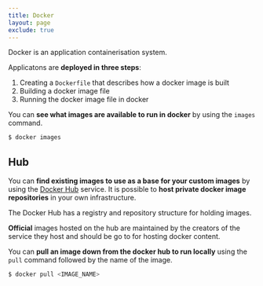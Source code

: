 ```yaml
---
title: Docker
layout: page
exclude: true
---
```


Docker is an application containerisation system.

Applicatons are **deployed in three steps**:

 1. Creating a `Dockerfile` that describes how a docker image is built
 2. Building a docker image file
 3. Running the docker image file in docker

You can **see what images are available to run in docker** by using the `images` command.
```bash
$ docker images
```

## Hub

You can **find existing images to use as a base for your custom images** by using the [Docker Hub](https://hub.docker.com/) service. It is possible to **host private docker image repositories** in your own infrastructure.

The Docker Hub has a registry and repository structure for holding images.

**Official** images hosted on the hub are maintained by the creators of the service they host and should be go to for hosting docker content.

You can **pull an image down from the docker hub to run locally** using the `pull` command followed by the name of the image.
```bash
$ docker pull <IMAGE_NAME>
```
<!--stackedit_data:
eyJoaXN0b3J5IjpbMTk0ODM0MzA3NywxNDc5MDc3NTA2LDE1OT
AxMjI5NjMsLTE3Mjk0Njk5NTIsMzY2OTAwNjc5LDQwNDI5NjMw
NSwtODU3NDM3MDM0XX0=
-->